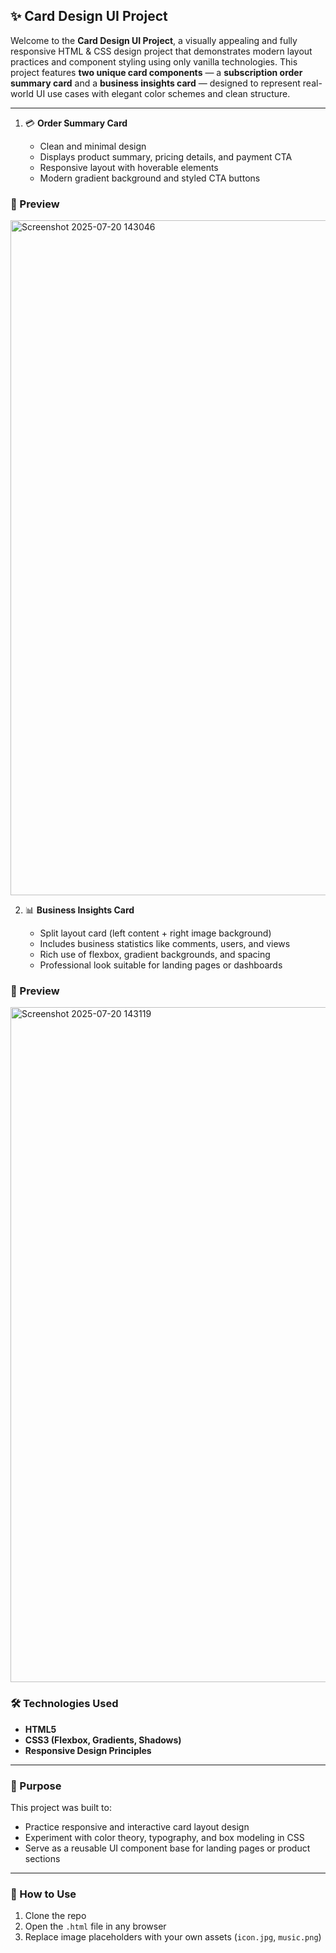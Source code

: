 ## ✨ Card Design UI Project

Welcome to the **Card Design UI Project**, a visually appealing and fully responsive HTML & CSS design project that demonstrates modern layout practices and component styling using only vanilla technologies. This project features **two unique card components** — a **subscription order summary card** and a **business insights card** — designed to represent real-world UI use cases with elegant color schemes and clean structure.

---
1. 💳 **Order Summary Card**

   * Clean and minimal design
   * Displays product summary, pricing details, and payment CTA
   * Responsive layout with hoverable elements
   * Modern gradient background and styled CTA buttons
  
  ### 📸 Preview

<img width="1920" height="1080" alt="Screenshot 2025-07-20 143046" src="https://github.com/user-attachments/assets/5bf70f1a-94f7-4f6d-90bc-f9e75d741a1d" />



2. 📊 **Business Insights Card**

   * Split layout card (left content + right image background)
   * Includes business statistics like comments, users, and views
   * Rich use of flexbox, gradient backgrounds, and spacing
   * Professional look suitable for landing pages or dashboards

  ### 📸 Preview

  <img width="1920" height="1080" alt="Screenshot 2025-07-20 143119" src="https://github.com/user-attachments/assets/1a02b60c-2e33-448b-8ac3-d6ac34b7e536" />


### 🛠️ Technologies Used

* **HTML5**
* **CSS3 (Flexbox, Gradients, Shadows)**
* **Responsive Design Principles**

---

### 🎯 Purpose

This project was built to:

* Practice responsive and interactive card layout design
* Experiment with color theory, typography, and box modeling in CSS
* Serve as a reusable UI component base for landing pages or product sections

---

### 🚀 How to Use

1. Clone the repo
2. Open the `.html` file in any browser
3. Replace image placeholders with your own assets (`icon.jpg`, `music.png`)

